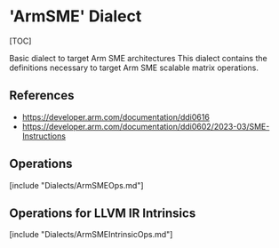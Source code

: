 # 'ArmSME' Dialect

[TOC]

Basic dialect to target Arm SME architectures This dialect contains the
definitions necessary to target Arm SME scalable matrix operations.

## References
* https://developer.arm.com/documentation/ddi0616
* https://developer.arm.com/documentation/ddi0602/2023-03/SME-Instructions

## Operations

[include "Dialects/ArmSMEOps.md"]

## Operations for LLVM IR Intrinsics

[include "Dialects/ArmSMEIntrinsicOps.md"]
